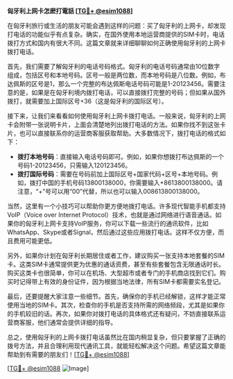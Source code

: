 **匈牙利上网卡怎麽打電話 [[TG💪+ @esim1088](https://t.me/s/esim1088)]**

在匈牙利旅行或生活的朋友可能会遇到这样的问题：买了匈牙利的上网卡，却发现打电话的功能似乎有点复杂。确实，在国外使用本地运营商提供的SIM卡时，电话拨打方式和国内有很大不同。这篇文章就来详细聊聊如何正确使用匈牙利的上网卡拨打电话。

首先，我们需要了解匈牙利的电话号码格式。匈牙利的电话号码通常由10位数字组成，包括区号和本地号码。区号一般是两位数，而本地号码是八位数。例如，布达佩斯的区号是1，那么一个完整的布达佩斯电话号码可能是1-20123456。需要注意的是，如果是在匈牙利境内拨打电话，可以直接拨打完整的号码；但如果从国外拨打，就需要加上国际区号+36（这是匈牙利的国际区号）。

接下来，让我们来看看如何使用匈牙利上网卡拨打电话。一般来说，匈牙利的上网卡会附带一张说明卡片，上面会清楚地列出拨打电话的方法。如果你找不到这张卡片，也可以直接联系你的运营商客服获取帮助。大多数情况下，拨打电话的格式如下：

- **拨打本地号码**：直接输入电话号码即可。例如，如果你想拨打布达佩斯的一个号码1-20123456，只需输入120123456。
- **拨打国际号码**：需要在号码前加上国际区号+国家代码+区号+本地号码。例如，拨打中国的手机号码13800138000，你需要输入+8613800138000。请注意，“+”号可以用“00”代替，所以也可以输入008613800138000。

当然，这里有一个小技巧可以帮助你更方便地拨打电话。许多现代智能手机都支持VoIP（Voice over Internet Protocol）技术，也就是通过网络进行语音通话。如果你的匈牙利上网卡支持VoIP服务，你可以下载一些流行的通讯软件，比如WhatsApp、Skype或者Signal，然后通过这些应用拨打电话。这样不仅方便，而且费用可能更低。

另外，如果你计划在匈牙利长期居住或者工作，建议购买一张支持本地套餐的SIM卡。这类SIM卡通常提供更为优惠的通话资费，甚至有些套餐包含无限通话时长。购买这类卡也很简单，你可以在机场、大型超市或者专门的手机商店找到它们。购买时记得带上有效的身份证件，因为根据当地法律，所有SIM卡都需要实名登记。

最后，还要提醒大家注意一些细节。首先，确保你的手机已经解锁，这样才能正常使用当地的SIM卡。其次，检查你的手机是否支持所需的网络频段，尤其是如果你的手机较旧的话。再次，如果你对拨打电话的具体格式还有疑问，不妨直接联系运营商客服，他们通常会提供详细的指导。

总之，使用匈牙利的上网卡拨打电话虽然比在国内稍显复杂，但只要掌握了正确的拨号方法，并且合理利用现代通讯工具，就能轻松解决这个问题。希望这篇文章能帮助到有需要的朋友们！[[TG💪+ @esim1088](https://t.me/s/esim1088)]

[[TG💪+ @esim1088](https://t.me/s/esim1088) ![Image](https://i.postimg.cc/4NQfJmqS/Snipaste-2025-05-13-00-14-12.png)]